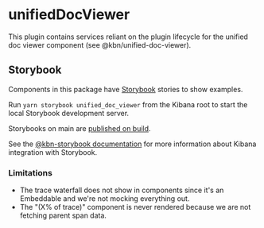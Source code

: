 # unifiedDocViewer

This plugin contains services reliant on the plugin lifecycle for the unified doc viewer component (see @kbn/unified-doc-viewer).

## Storybook

Components in this package have [Storybook](https://storybook.js.org/) stories to show examples.

Run `yarn storybook unified_doc_viewer` from the Kibana root to start the local Storybook development server.

Storybooks on main are [published on build](https://ci-artifacts.kibana.dev/storybooks/main/unified_doc_viewer/index.html).

See the [@kbn-storybook documentation](/src/platform/packages/shared/kbn-storybook/README.md) for more information about Kibana integration with Storybook.

### Limitations

* The trace waterfall does not show in components since it's an Embeddable and we're not mocking everything out.
* The "(X% of trace)" component is never rendered because we are not fetching parent span data.
